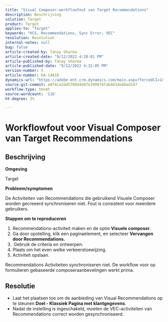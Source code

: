 ```yaml
---
title: "Visual Composer-workflowfout van Target Recommendations"
description: Beschrijving
solution: Target
product: Target
applies-to: "Target"
keywords: "KCS, Recommendations, Sync Error, VEC"
resolution: Resolution
internal-notes: null
bug: false
article-created-by: Tanay Sharma .
article-created-date: "9/12/2022 4:28:01 PM"
article-published-by: Tanay Sharma .
article-published-date: "9/12/2022 4:32:05 PM"
version-number: 5
article-number: KA-14016
dynamics-url: "https://adobe-ent.crm.dynamics.com/main.aspx?forceUCI=1&pagetype=entityrecord&etn=knowledgearticle&id=4bbfbbd8-b732-ed11-9db1-002248086735"
source-git-commit: e8f4ca2dd578944d4fe399074fab461de88ad247
workflow-type: tm+mt
source-wordcount: '116'
ht-degree: 3%

---
```


# Workflowfout voor Visual Composer van Target Recommendations

## Beschrijving


<b>Omgeving</b>

Target



<b>Probleem/symptomen</b>

De Activiteiten van Recommendations die gebruikend Visuele Composer worden gecreeerd synchroniseren niet. Fout is consistent voor meerdere gebruikers.

<b>Stappen om te reproduceren</b>

1. Recommendations-activiteit maken en de optie <b>Visuele composer</b>.
2. Ga door opstelling, klik een paginaelement, en selecteer <b>Vervangen door Recommendations.</b>
3. <b> </b>Gebruik de criteria en ontwerpen.
4. Plaats om het even welke verkeerstoewijzing.
5. Activiteit opslaan.




Recommendations Activiteiten synchroniseren niet. De workflow voor op formulieren gebaseerde composeraanbevelingen werkt prima.


## Resolutie


- Laat het plaatsen toe om de aanbieding van Visual Recommendations op te steunen <b>Doel - Klassiek </b> <b>Pagina met klantgegevens</b>.
- Nadat de instelling is ingeschakeld, moeten de VEC-activiteiten van Recommendations correct worden gesynchroniseerd.




